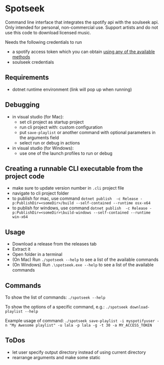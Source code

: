 # Spotseek
Command line interface that integrates the spotify api with the soulseek api. Only intended for personal, non-commercial use. Support artists and do not use this code to download licensed music.

Needs the following credentials to run
- a spotify access token which you can obtain [using any of the available methods](https://developer.spotify.com/documentation/web-api/tutorials/getting-started#request-an-access-token)
- soulseek credentials

## Requirements
- dotnet runtime environment (link will pop up when running)

## Debugging
- in visual studio (for Mac):
    - set cli project as startup project
    - run cli project with: custom configuration
    - put `save-playlist` or another command with optional parameters in the arguments field
    - select run or debug in actions
- in visual studio (for Windows):
    - use one of the launch profiles to run or debug

## Creating a runnable CLI executable from the project code
- make sure to update version number in `.cli` project file
- navigate to cli project folder
- to publish for mac, use command `dotnet publish  -c Release -p:PublishDir=<someDir>/build --self-contained --runtime osx-x64`
- to publish for windows, use command `dotnet publish  -c Release -p:PublishDir=<someDir>\build-windows --self-contained --runtime win-x64`

## Usage
- Download a release from the releases tab
- Extract it
- Open folder in a terminal
- (On Mac) Run `./spotseek --help` to see a list of the available commands
- (On Windows) Run `.\spotseek.exe --help` to see a list of the available commands

## Commands
To show the list of commands:
`./spotseek --help`

To show the options of a specific command, e.g.:
`./spotseek download-playlist --help`

Example usage of command:
`./spotseek save-playlist -i myspotifyuser -n "My Awesome playlist" -u lala -p lala -g -t 30 -a MY_ACCESS_TOKEN`

## ToDos
- let user specify output directory instead of using current directory
- rearrange arguments and make some static
